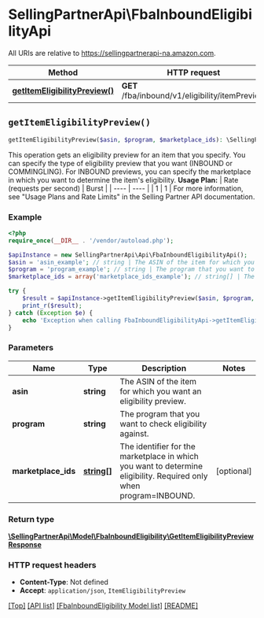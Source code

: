 # SellingPartnerApi\FbaInboundEligibilityApi

All URIs are relative to https://sellingpartnerapi-na.amazon.com.

Method | HTTP request | Description
------------- | ------------- | -------------
[**getItemEligibilityPreview()**](FbaInboundEligibilityApi.md#getItemEligibilityPreview) | **GET** /fba/inbound/v1/eligibility/itemPreview | 


## `getItemEligibilityPreview()`

```php
getItemEligibilityPreview($asin, $program, $marketplace_ids): \SellingPartnerApi\Model\FbaInboundEligibility\GetItemEligibilityPreviewResponse
```



This operation gets an eligibility preview for an item that you specify. You can specify the type of eligibility preview that you want (INBOUND or COMMINGLING). For INBOUND previews, you can specify the marketplace in which you want to determine the item's eligibility.  **Usage Plan:**  | Rate (requests per second) | Burst | | ---- | ---- | | 1 | 1 |  For more information, see \"Usage Plans and Rate Limits\" in the Selling Partner API documentation.

### Example

```php
<?php
require_once(__DIR__ . '/vendor/autoload.php');

$apiInstance = new SellingPartnerApi\Api\FbaInboundEligibilityApi();
$asin = 'asin_example'; // string | The ASIN of the item for which you want an eligibility preview.
$program = 'program_example'; // string | The program that you want to check eligibility against.
$marketplace_ids = array('marketplace_ids_example'); // string[] | The identifier for the marketplace in which you want to determine eligibility. Required only when program=INBOUND.

try {
    $result = $apiInstance->getItemEligibilityPreview($asin, $program, $marketplace_ids);
    print_r($result);
} catch (Exception $e) {
    echo 'Exception when calling FbaInboundEligibilityApi->getItemEligibilityPreview: ', $e->getMessage(), PHP_EOL;
}
```

### Parameters

Name | Type | Description  | Notes
------------- | ------------- | ------------- | -------------
 **asin** | **string**| The ASIN of the item for which you want an eligibility preview. |
 **program** | **string**| The program that you want to check eligibility against. |
 **marketplace_ids** | [**string[]**](../Model/FbaInboundEligibilitystring.md)| The identifier for the marketplace in which you want to determine eligibility. Required only when program&#x3D;INBOUND. | [optional]

### Return type

[**\SellingPartnerApi\Model\FbaInboundEligibility\GetItemEligibilityPreviewResponse**](../Model/FbaInboundEligibility/GetItemEligibilityPreviewResponse.md)

### HTTP request headers

- **Content-Type**: Not defined
- **Accept**: `application/json`, `ItemEligibilityPreview`

[[Top]](#) [[API list]](../)
[[FbaInboundEligibility Model list]](../Model/FbaInboundEligibility)
[[README]](../../README.md)
